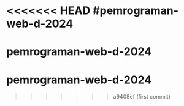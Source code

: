 <<<<<<< HEAD
#pemrograman-web-d-2024
=======
# pemrograman-web-d-2024
# pemrograman-web-d-2024
>>>>>>> a9408ef (first commit)
